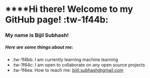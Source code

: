 # ******Hi there! Welcome to my GitHub page!** :tw-1f44b: 

### My name is Bijil Subhash!

##### Here are some things about me:

- :tw-1f4bb: I am currently learning machine learning
- :tw-1f64c: I am open to collaborate on any open source projects
- :tw-1f4ea: How to reach me: bijil.subhash@gmail.com
